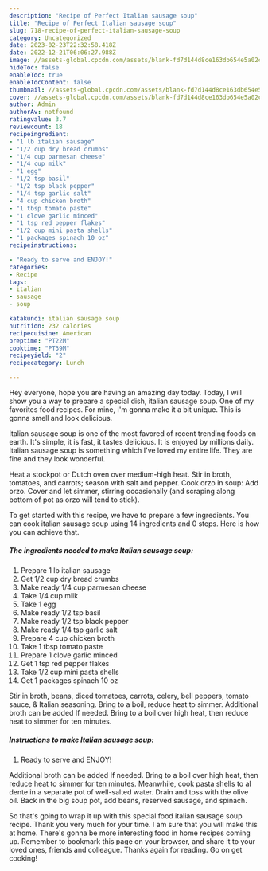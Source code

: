 ```yaml
---
description: "Recipe of Perfect Italian sausage soup"
title: "Recipe of Perfect Italian sausage soup"
slug: 718-recipe-of-perfect-italian-sausage-soup
category: Uncategorized
date: 2023-02-23T22:32:58.418Z
date: 2022-12-21T06:06:27.988Z
image: //assets-global.cpcdn.com/assets/blank-fd7d144d8ce163db654e5a02c40b08a2775adb7897d16e4062681dc7e1b2800f.png
hideToc: false
enableToc: true
enableTocContent: false
thumbnail: //assets-global.cpcdn.com/assets/blank-fd7d144d8ce163db654e5a02c40b08a2775adb7897d16e4062681dc7e1b2800f.png
cover: //assets-global.cpcdn.com/assets/blank-fd7d144d8ce163db654e5a02c40b08a2775adb7897d16e4062681dc7e1b2800f.png
author: Admin
authorAv: notfound
ratingvalue: 3.7
reviewcount: 18
recipeingredient:
- "1 lb italian sausage"
- "1/2 cup dry bread crumbs"
- "1/4 cup parmesan cheese"
- "1/4 cup milk"
- "1 egg"
- "1/2 tsp basil"
- "1/2 tsp black pepper"
- "1/4 tsp garlic salt"
- "4 cup chicken broth"
- "1 tbsp tomato paste"
- "1 clove garlic minced"
- "1 tsp red pepper flakes"
- "1/2 cup mini pasta shells"
- "1 packages spinach 10 oz"
recipeinstructions:

- "Ready to serve and ENJOY!"
categories:
- Recipe
tags:
- italian
- sausage
- soup

katakunci: italian sausage soup 
nutrition: 232 calories
recipecuisine: American
preptime: "PT22M"
cooktime: "PT39M"
recipeyield: "2"
recipecategory: Lunch

---
```



Hey everyone, hope you are having an amazing day today. Today, I will show you a way to prepare a special dish, italian sausage soup. One of my favorites food recipes. For mine, I'm gonna make it a bit unique. This is gonna smell and look delicious.

Italian sausage soup is one of the most favored of recent trending foods on earth. It's simple, it is fast, it tastes delicious. It is enjoyed by millions daily. Italian sausage soup is something which I've loved my entire life. They are fine and they look wonderful.

Heat a stockpot or Dutch oven over medium-high heat. Stir in broth, tomatoes, and carrots; season with salt and pepper. Cook orzo in soup: Add orzo. Cover and let simmer, stirring occasionally (and scraping along bottom of pot as orzo will tend to stick).


To get started with this recipe, we have to prepare a few ingredients. You can cook italian sausage soup using 14 ingredients and 0 steps. Here is how you can achieve that.

<!--inarticleads1-->

##### The ingredients needed to make Italian sausage soup:

1. Prepare 1 lb italian sausage
1. Get 1/2 cup dry bread crumbs
1. Make ready 1/4 cup parmesan cheese
1. Take 1/4 cup milk
1. Take 1 egg
1. Make ready 1/2 tsp basil
1. Make ready 1/2 tsp black pepper
1. Make ready 1/4 tsp garlic salt
1. Prepare 4 cup chicken broth
1. Take 1 tbsp tomato paste
1. Prepare 1 clove garlic minced
1. Get 1 tsp red pepper flakes
1. Take 1/2 cup mini pasta shells
1. Get 1 packages spinach 10 oz


Stir in broth, beans, diced tomatoes, carrots, celery, bell peppers, tomato sauce, &amp; Italian seasoning. Bring to a boil, reduce heat to simmer. Additional broth can be added If needed. Bring to a boil over high heat, then reduce heat to simmer for ten minutes. 

<!--inarticleads2-->

##### Instructions to make Italian sausage soup:


1. Ready to serve and ENJOY!

Additional broth can be added If needed. Bring to a boil over high heat, then reduce heat to simmer for ten minutes. Meanwhile, cook pasta shells to al dente in a separate pot of well-salted water. Drain and toss with the olive oil. Back in the big soup pot, add beans, reserved sausage, and spinach. 

So that's going to wrap it up with this special food italian sausage soup recipe. Thank you very much for your time. I am sure that you will make this at home. There's gonna be more interesting food in home recipes coming up. Remember to bookmark this page on your browser, and share it to your loved ones, friends and colleague. Thanks again for reading. Go on get cooking!
